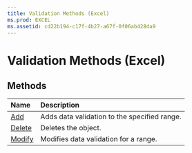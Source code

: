 ```yaml
---
title: Validation Methods (Excel)
ms.prod: EXCEL
ms.assetid: cd22b194-c17f-4b27-a67f-0f06ab428da9
---
```



# Validation Methods (Excel)

## Methods



|**Name**|**Description**|
|:-----|:-----|
|[Add](validation-add-method-excel.md)|Adds data validation to the specified range.|
|[Delete](validation-delete-method-excel.md)|Deletes the object.|
|[Modify](validation-modify-method-excel.md)|Modifies data validation for a range.|

